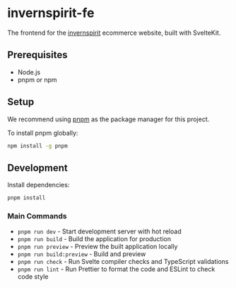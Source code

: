 # invernspirit-fe

The frontend for the [invernspirit](https://www.invernspirit.com/) ecommerce website, built with SvelteKit.

## Prerequisites

- Node.js
- pnpm or npm

## Setup

We recommend using [pnpm](https://pnpm.io/) as the package manager for this project.

To install pnpm globally:

```bash
npm install -g pnpm
```

## Development

Install dependencies:

```bash
pnpm install
```

### Main Commands

- `pnpm run dev` - Start development server with hot reload
- `pnpm run build` - Build the application for production
- `pnpm run preview` - Preview the built application locally
- `pnpm run build:preview` - Build and preview
- `pnpm run check` - Run Svelte compiler checks and TypeScript validations
- `pnpm run lint` - Run Prettier to format the code and ESLint to check code style

